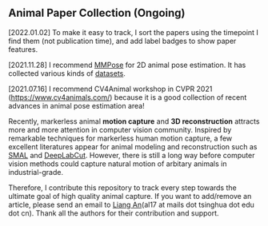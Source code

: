 ## Animal Paper Collection (Ongoing)
[2022.01.02] To make it easy to track, I sort the papers using the timepoint I find them (not publication time), and add label badges to show paper features. 

[2021.11.28] I recommend [MMPose](https://github.com/open-mmlab/mmpose) for 2D animal pose estimation. It has collected various kinds of [datasets](https://github.com/open-mmlab/mmpose/blob/master/docs/tasks/2d_animal_keypoint.md).

[2021.07.16] I recommend CV4Animal workshop in CVPR 2021 (https://www.cv4animals.com/) because it is a good collection of recent advances in animal pose estimation area! 

Recently, markerless animal **motion capture** and **3D reconstruction** attracts more and more attention in computer vision community. Inspired by remarkable techniques for markerless human motion capture, a few excellent literatures appear for animal modeling and reconstruction such as [SMAL](http://smal.is.tue.mpg.de/
) and [DeepLabCut](http://www.mousemotorlab.org/deeplabcut). However, there is still a long way before computer vision methods could capture natural motion of arbitary animals in industrial-grade. 

Therefore, I contribute this repository to track every step towards the ultimate goal of high quality animal capture. If you want to add/remove an article, please send an email to [Liang An](https://anl13.github.io/)(al17 at mails dot tsinghua dot edu dot cn). Thank all the authors for their contribution and support.

